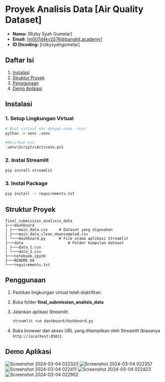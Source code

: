 # Proyek Analisis Data [Air Quality Dataset]

- **Nama:** [Rizky Syah Gumelar]
- **Email:** [m007d4ky2576@bangkit.academy]
- **ID Dicoding:** [rizkysyahgumelar]

## Daftar Isi

1. [Instalasi](#instalasi)
2. [Struktur Proyek](#struktur-proyek)
3. [Penggunaan](#penggunaan)
4. [Demo Aplikasi](#demo-aplikasi)

## Instalasi

### 1. Setup Lingkungan Virtual

```bash
# Buat virtual env dengan nama .venv
python -m venv .venv

#Aktifkan env
.venv\Scripts\Activate.ps1
```
### 2. Instal Streamlit

```bash
pip install streamlit
```
### 3. Instal Package

```bash
pip install -r requirements.txt
```


## Struktur Proyek

```
final_submission_analisis_data
├───dashboard
| ├───main_data.csv		# Dataset yang digunakan
| ├───main_data_clean_downsampled.csv
| └───dashboard.py 		# File utama aplikasi Streamlit
├───data					# Folder kumpulan dataset
| ├───data_1.csv
| └───data_2.csv
├───notebook.ipynb
├───README.md
└───requirements.txt
```

## Penggunaan

1. Pastikan lingkungan virtual telah diaktifkan.

2. Buka folder **final_submission_analisis_data**

3. Jalankan aplikasi Streamlit:
   ```bash
   streamlit run dashboard/dashboard.py
   ```

4. Buka browser dan akses URL yang ditampilkan oleh Streamlit (biasanya `http://localhost:8501`).

## Demo Aplikasi

![Screenshot 2024-03-04 022323](https://github.com/rizky-gumelar/final_submission_analisis_data/assets/91964713/c0c9ab73-26b4-470e-8f52-f55332ec3d36)
![Screenshot 2024-03-04 022357](https://github.com/rizky-gumelar/final_submission_analisis_data/assets/91964713/dca961e7-2523-430c-9093-b3f157fea165)
![Screenshot 2024-03-04 022411](https://github.com/rizky-gumelar/final_submission_analisis_data/assets/91964713/665654ab-394c-4f1e-a0bc-c1cf95c6b17b)
![Screenshot 2024-03-04 022423](https://github.com/rizky-gumelar/final_submission_analisis_data/assets/91964713/471530a3-c9a8-4d35-b2dd-ef44d1b8a992)
![Screenshot 2024-03-04 022902](https://github.com/rizky-gumelar/final_submission_analisis_data/assets/91964713/72ec326e-99a5-441a-a10e-be99986a85be)
